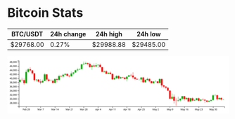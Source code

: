 # Bitcoin Stats

BTC/USDT|24h change|24h high|24h low|
|---|---|---|---|
|$29768.00|0.27%|$29988.88|$29485.00|

<img src="./chart.svg">
